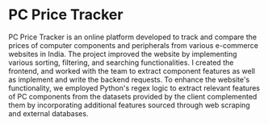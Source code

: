 # PC Price Tracker

PC Price Tracker is an online platform developed to track and compare the prices of computer components and peripherals from various e-commerce websites in India. The project improved the website by implementing various sorting, filtering, and searching functionalities. 
I created the frontend, and worked with the team to extract component features as well as implement and write the backend requests. To enhance the website's functionality, we employed Python's regex logic to extract relevant features of PC components from the datasets provided by the client complemented them by incorporating additional features sourced through web scraping and external databases.

